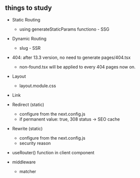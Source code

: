 ## things to study
- Static Routing
    - using generateStaticParams functiono - SSG
- Dynamic Routing
    - slug - SSR

- 404: after 13.3 version, no need to generate pages/404.tsx
    - non-found.tsx will be applied to every 404 pages now on.

- Layout
    - layout.module.css

- Link

- Redirect (static)
    - configure from the next.config.js
    - if permanent value: true, 308 status -> SEO cache

- Rewrite (static)
    - configure from the next.config.js
    - security reason

- useRouter() function in client component

- middleware
    - matcher
